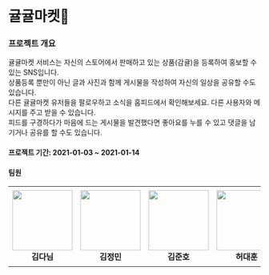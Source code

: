 # 귤귤마켓🍊

### 프로젝트 개요

귤귤마켓 서비스는 자신의 스토어에서 판매하고 있는 상품(감귤)을 등록하여 홍보할 수 있는 SNS입니다.<br>
상품등록 뿐만이 아닌 글과 사진과 함께 게시물을 작성하여 자신의 일상을 공유할 수도 있습니다.<br>
다른 귤귤마켓 유저들을 팔로우하고 소식을 홈피드에서 확인해보세요. 다른 사용자와 메시지를 주고 받을 수 있습니다.<br>
피드를 구경하다가 마음에 드는 게시물을 발견했다면 좋아요를 누를 수 있고 댓글을 남기거나 공유를 할 수도 있습니다.
#### 프로젝트 기간: 2021-01-03 ~ 2021-01-14
#### 팀원 
<table>
    <tr height="160px">
        <td align="center" width="150px">
            <a href="https://github.com/dahhnym"><img height="120px" width="120px" src="https://github.com/dahhnym.png"/></a>
            <br />
            <strong>김다님</strong>
        </td>
        <td align="center" width="150px">
            <a href="https://github.com/skgml0"><img height="120px" width="120px" src="https://github.com/jma1020.png"/></a>
            <br />
            <strong>김정민</strong>
        </td>
        <td align="center" width="150px">
            <a href="https://github.com/junho0956"><img height="120px" width="120px" src="https://github.com/junho0956.png"/></a>
            <br />
            <strong>김준호</strong>
        </td>
        <td align="center" width="150px">
            <a href="https://github.com/BigHuni"><img height="120px" width="120px" src="https://github.com/BigHuni.png"/></a>
            <br />
            <strong>허대훈</strong>
        </td>
        <td align="center" width="150px">
            <a href="https://github.com/skgml0"><img height="120px" width="120px" src="https://github.com/skgml0.png"/></a>
            <br />
            <strong>황나희</strong>
        </td>
    </tr>
</table>
